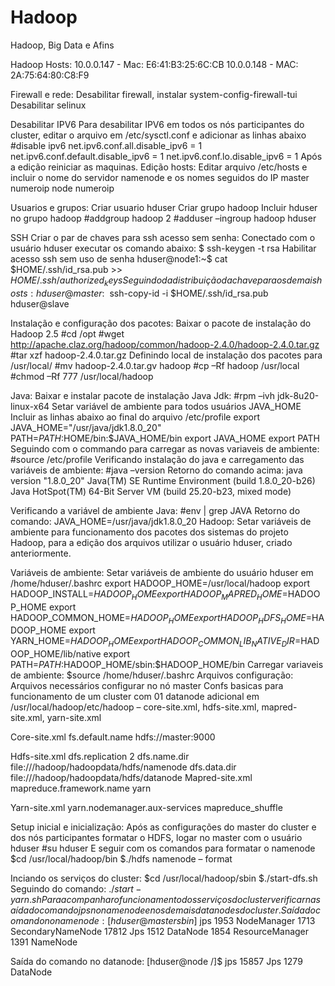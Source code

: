 Hadoop
======

Hadoop, Big Data e Afins

Hadoop
Hosts:
10.0.0.147 - Mac: E6:41:B3:25:6C:CB
10.0.0.148 - MAC: 2A:75:64:80:C8:F9

Firewall e rede:
Desabilitar firewall, instalar system-config-firewall-tui
Desabilitar selinux

Desabilitar IPV6
Para desabilitar IPV6 em todos os nós participantes do cluster, editar o arquivo em /etc/sysctl.conf e adicionar as linhas abaixo
#disable ipv6
net.ipv6.conf.all.disable_ipv6 = 1
net.ipv6.conf.default.disable_ipv6 = 1
net.ipv6.conf.lo.disable_ipv6 = 1
Após a edição reiniciar as maquinas.
Edição hosts:
Editar arquivo /etc/hosts e incluir o nome do servidor namenode e os nomes seguidos do IP 
master		numeroip
node		numeroip

Usuarios e grupos:
Criar usuario hduser 
Criar grupo hadoop
Incluir hduser no grupo hadoop
#addgroup hadoop
2	#adduser –ingroup hadoop hduser

SSH
Criar o par de chaves para ssh acesso sem senha:
Conectado com o usuário hduser executar os comando abaixo:
$ ssh-keygen -t rsa
Habilitar acesso ssh sem uso de senha
hduser@node1:~$ cat $HOME/.ssh/id_rsa.pub >> $HOME/.ssh/authorized_keys
Seguindo da distribuição da chave para os demais hosts:
hduser@master:~$ ssh-copy-id -i $HOME/.ssh/id_rsa.pub hduser@slave

Instalação e configuração dos pacotes:
Baixar o pacote de instalação do Hadoop 2.5
#cd /opt
#wget http://apache.claz.org/hadoop/common/hadoop-2.4.0/hadoop-2.4.0.tar.gz
#tar xzf hadoop-2.4.0.tar.gz
Definindo local de instalação dos pacotes para /usr/local/
#mv hadoop-2.4.0.tar.gv hadoop
#cp –Rf hadoop /usr/local
#chmod –Rf 777 /usr/local/hadoop

Java:
Baixar e instalar pacote de instalação Java Jdk:
#rpm –ivh jdk-8u20-linux-x64
Setar variável de ambiente para todos usuários JAVA_HOME
Incluir as linhas abaixo ao final do arquivo /etc/profile
export JAVA_HOME="/usr/java/jdk1.8.0_20"
PATH=$PATH:$HOME/bin:$JAVA_HOME/bin
export JAVA_HOME
export PATH
Seguindo com o commando para carregar as novas variaveis de ambiente:
	#source /etc/profile
Verificando instalação do java e carregamento das variáveis de ambiente:
	#java –version
Retorno do comando acima:
java version "1.8.0_20"
Java(TM) SE Runtime Environment (build 1.8.0_20-b26)
Java HotSpot(TM) 64-Bit Server VM (build 25.20-b23, mixed mode)

Verificando a variável de ambiente Java:
	#env | grep JAVA
Retorno do comando:
JAVA_HOME=/usr/java/jdk1.8.0_20
Hadoop:
Setar variáveis de ambiente para funcionamento dos pacotes dos sistemas do projeto Hadoop, para a edição dos arquivos utilizar o usuário hduser, criado anteriormente.

Variáveis de ambiente:
Setar variáveis de ambiente do usuário hduser em /home/hduser/.bashrc
export HADOOP_HOME=/usr/local/hadoop
export HADOOP_INSTALL=$HADOOP_HOME
export HADOOP_MAPRED_HOME=$HADOOP_HOME
export HADOOP_COMMON_HOME=$HADOOP_HOME
export HADOOP_HDFS_HOME=$HADOOP_HOME
export YARN_HOME=$HADOOP_HOME
export HADOOP_COMMON_LIB_NATIVE_DIR=$HADOOP_HOME/lib/native
export PATH=$PATH:$HADOOP_HOME/sbin:$HADOOP_HOME/bin
Carregar variaveis de ambiente:
$source /home/hduser/.bashrc
Arquivos configuração:
Arquivos necessários configurar no nó master 
Confs basicas para funcionamento de um cluster com 01 datanode adicional em /usr/local/hadoop/etc/hadoop – core-site.xml, hdfs-site.xml, mapred-site.xml, yarn-site.xml

Core-site.xml
<configuration>
<property>
  <name>fs.default.name</name>
    <value>hdfs://master:9000</value>
</property>
</configuration>

Hdfs-site.xml
<configuration>
<property>
 <name>dfs.replication</name>
  <value>2</value>
</property>
<property>
 <name>dfs.name.dir</name>
   <value>file:///hadoop/hadoopdata/hdfs/namenode</value>
</property>
<property>
 <name>dfs.data.dir</name>
   <value>file:///hadoop/hadoopdata/hdfs/datanode</value>
</property>
</configuration>
Mapred-site.xml
<configuration>
<property>
 <name>mapreduce.framework.name</name>
   <value>yarn</value>
</property>
</configuration>

Yarn-site.xml
<configuration>
<property>
 <name>yarn.nodemanager.aux-services</name>
   <value>mapreduce_shuffle</value>
</property>
</configuration>

Setup inicial e inicialização: 
Após as configurações do master do cluster e dos nós participantes formatar o HDFS, logar no master com o usuário hduser 
#su hduser
E seguir com os comandos para formatar o namenode
$cd /usr/local/hadoop/bin
$./hdfs namenode – format

Inciando os serviços do cluster:
$cd /usr/local/hadoop/sbin
$./start-dfs.sh
Seguindo do comando:
$./start-yarn.sh
Para acompanhar o funcionamento dos serviços do cluster verificar na saída do comando jps no namenode e nos demais datanodes do cluster.
Saída do comando no namenode:
[hduser@master sbin]$ jps
1953 NodeManager
1713 SecondaryNameNode
17812 Jps
1512 DataNode
1854 ResourceManager
1391 NameNode

Saída do comando no datanode:
[hduser@node /]$ jps
15857 Jps
1279 DataNode

